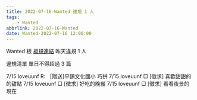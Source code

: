 ```yaml
---
title: 2022-07-16-Wanted 違規 1 人
tags:
    - Wanted
abbrlink: 2022-07-16-Wanted
date: Wanted-2022-07-16 12:00:00
---
```

Wanted 板 [板規連結](https://www.ptt.cc/bbs/Wanted/M.1608829773.A.D3B.html)
昨天違規 1 人
<!-- more -->

違規清單
單日不得超過 3 篇

7/15 loveuunf R: ［贈送]平鎮文化國小 巧拼
7/15 loveuunf □ [徵求] 喜歡甜甜的的甜點
7/15 loveuunf □ [徵求] 好吃的晚餐
7/15 loveuunf □ [徵求] 看看夜景的現在